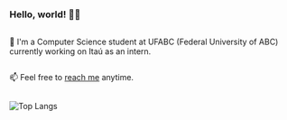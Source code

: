 
### Hello, world! 👋🙂

<div style="display: flex; flex-direction: column; justify-content: center;">
  <p>🔭 I'm a Computer Science student at UFABC (Federal University of ABC) currently working on Itaú as an intern.</p>
  <p>📫 Feel free to <a href="https://www.linkedin.com/in/marilia-cavalcanti/">reach me</a> anytime.</p>
</div>


![Top Langs](https://github-readme-stats.vercel.app/api/top-langs/?username=balini&theme=dark)

<!--
**balini/balini** is a ✨ _special_ ✨ repository because its `README.md` (this file) appears on your GitHub profile.

Here are some ideas to get you started:

- 🔭 I’m currently working on ...
- 🌱 I’m currently learning ...
- 👯 I’m looking to collaborate on ...
- 🤔 I’m looking for help with ...
- 💬 Ask me about ...
- 📫 How to reach me: ...
- 😄 Pronouns: ...
- ⚡ Fun fact: ...
-->
